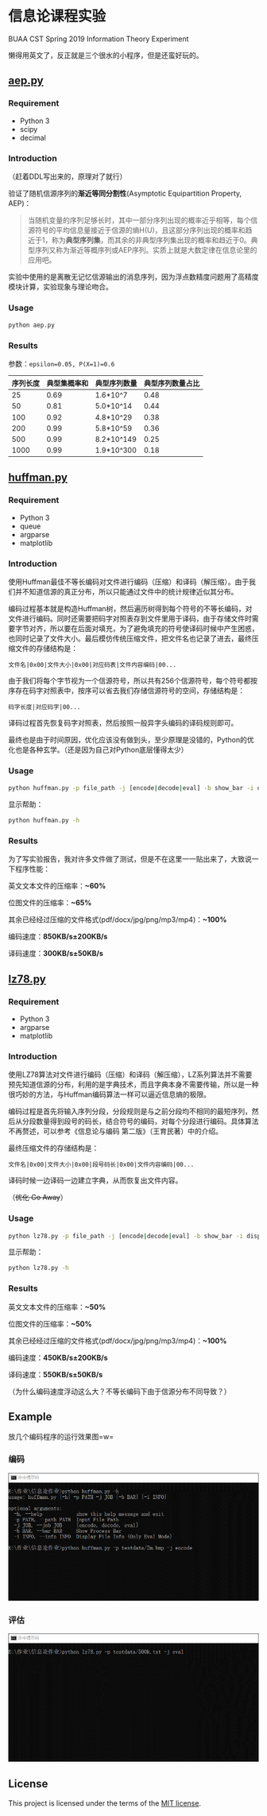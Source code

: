 # 信息论课程实验

BUAA CST Spring 2019 Information Theory Experiment

懒得用英文了，反正就是三个很水的小程序，但是还蛮好玩的。

## [aep.py](src/aep.py)

### Requirement

- Python 3
- scipy
- decimal

### Introduction

（赶着DDL写出来的，原理对了就行）

验证了随机信源序列的**渐近等同分割性**(Asymptotic Equipartition Property, AEP)：

> 当随机变量的序列足够长时，其中一部分序列出现的概率近乎相等，每个信源符号的平均信息量接近于信源的熵H(U)，且这部分序列出现的概率和趋近于1，称为**典型序列集**，而其余的非典型序列集出现的概率和趋近于0。典型序列又称为渐近等概序列或AEP序列。实质上就是大数定律在信息论里的应用吧。

实验中使用的是离散无记忆信源输出的消息序列，因为浮点数精度问题用了高精度模块计算，实验现象与理论吻合。

### Usage

```bash
python aep.py
```

### Results

参数：`epsilon=0.05, P(X=1)=0.6`

| 序列长度 | 典型集概率和 | 典型序列数量 | 典型序列数量占比 |
| -------- | ------------ | ------------ | ---------------- |
| 25       | 0.69         | 1.6*10^7     | 0.48             |
| 50       | 0.81         | 5.0*10^14    | 0.44             |
| 100      | 0.92         | 4.8*10^29    | 0.38             |
| 200      | 0.99         | 5.8*10^59    | 0.36             |
| 500      | 0.99         | 8.2*10^149   | 0.25             |
| 1000     | 0.99         | 1.9*10^300   | 0.18             |

## [huffman.py](src/huffman.py)

### Requirement

- Python 3
- queue
- argparse
- matplotlib

### Introduction

使用Huffman最佳不等长编码对文件进行编码（压缩）和译码（解压缩）。由于我们并不知道信源的真正分布，所以只能通过文件中的统计规律近似其分布。

编码过程基本就是构造Huffman树，然后遍历树得到每个符号的不等长编码，对文件进行编码。同时还需要把码字对照表存到文件里用于译码，由于存储文件时需要字节对齐，所以要在后面对填充，为了避免填充的符号使译码时候中产生困惑，也同时记录了文件大小。最后模仿传统压缩文件，把文件名也记录了进去，最终压缩文件的存储结构是：

`文件名|0x00|文件大小|0x00|对应码表|文件内容编码|00...`

由于我们将每个字节视为一个信源符号，所以共有256个信源符号，每个符号都按序存在码字对照表中，按序可以省去我们存储信源符号的空间，存储结构是：

`码字长度|对应码字|00...`

译码过程首先恢复码字对照表，然后按照一般异字头编码的译码规则即可。

最终也是由于时间原因，优化应该没有做到头，至少原理是没错的，Python的优化也是各种玄学。（还是因为自己对Python底层懂得太少）

### Usage

```bash
python huffman.py -p file_path -j [encode|decode|eval] -b show_bar -i display_info
```

显示帮助：

```bash
python huffman.py -h
```

### Results

为了写实验报告，我对许多文件做了测试，但是不在这里一一贴出来了，大致说一下程序性能：

英文文本文件的压缩率：**~60%**

位图文件的压缩率：**~65%**

其余已经经过压缩的文件格式(pdf/docx/jpg/png/mp3/mp4)：**~100%**

编码速度：**850KB/s±200KB/s**

译码速度：**300KB/s±50KB/s**

## [lz78.py](src/lz78.py)

### Requirement

- Python 3
- argparse
- matplotlib

### Introduction

使用LZ78算法对文件进行编码（压缩）和译码（解压缩），LZ系列算法并不需要预先知道信源的分布，利用的是字典技术，而且字典本身不需要传输，所以是一种很巧妙的方法，与Huffman编码算法一样可以逼近信息熵的极限。

编码过程是首先将输入序列分段，分段规则是与之前分段均不相同的最短序列，然后从分段数量得到段号的码长，结合符号的编码，对每个分段进行编码。具体算法不再赘述，可以参考《信息论与编码 第二版》（王育民著）中的介绍。

最终压缩文件的存储结构是：

`文件名|0x00|文件大小|0x00|段号码长|0x00|文件内容编码|00...`

译码时候一边译码一边建立字典，从而恢复出文件内容。

（~~优化 Go Away~~）

### Usage

```bash
python lz78.py -p file_path -j [encode|decode|eval] -b show_bar -i display_info
```

显示帮助：

```bash
python lz78.py -h
```

### Results

英文文本文件的压缩率：**~50%**

位图文件的压缩率：**~50%**

其余已经经过压缩的文件格式(pdf/docx/jpg/png/mp3/mp4)：**~100%**

编码速度：**450KB/s±200KB/s**

译码速度：**550KB/s±50KB/s**

（为什么编码速度浮动这么大？不等长编码下由于信源分布不同导致？）

## Example

放几个编码程序的运行效果图=w=

### 编码

![encode](assets/encode.gif)

### 评估

![eval](assets/eval.gif)

## License

This project is licensed under the terms of the [MIT license](LICENSE).
